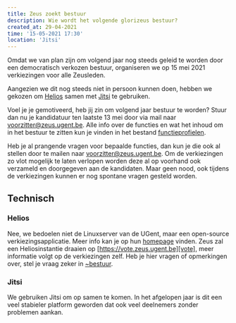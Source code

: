 ```yaml
---
title: Zeus zoekt bestuur
description: Wie wordt het volgende glorizeus bestuur?
created_at: 29-04-2021
time: '15-05-2021 17:30'
location: 'Jitsi'
---
```


Omdat we van plan zijn om volgend jaar nog steeds geleid te worden door een democratisch verkozen bestuur, organiseren we op 15 mei 2021 verkiezingen voor alle Zeusleden. 

Aangezien we dit nog steeds niet in persoon kunnen doen, hebben we gekozen om [Helios][helios] samen met [Jitsi][jitsi] te gebruiken. 

Voel je je gemotiveerd, heb jij zin om volgend jaar bestuur te worden? Stuur dan nu je kandidatuur ten laatste 13 mei door via mail naar voorzitter@zeus.ugent.be.
Alle info over de functies en wat het inhoud om in het bestuur te zitten kun je vinden in het bestand [functieprofielen][functieprofielen].

Heb je al prangende vragen voor bepaalde functies, dan kun je die ook al stellen door te mailen naar voorzitter@zeus.ugent.be.
Om de verkiezingen zo vlot mogelijk te laten verlopen worden deze al op voorhand ook verzameld en doorgegeven aan de kandidaten. Maar geen nood, ook tijdens de verkiezingen kunnen er nog spontane vragen gesteld worden.

## Technisch

### Helios

Nee, we bedoelen niet de Linuxserver van de UGent, maar een open-source verkiezingsapplicatie. Meer info kan je op hun [homepage][helios] vinden. Zeus zal een Heliosinstantie draaien op [https://vote.zeus.ugent.be][vote], meer informatie volgt op de verkiezingen zelf. Heb je hier vragen of opmerkingen over, stel je vraag zeker in [~bestuur][bestuur-mm].

### Jitsi

We gebruiken Jitsi om op samen te komen. In het afgelopen jaar is dit een veel stabieler platform geworden dat ook veel deelnemers zonder problemen aankan.

[helios]: https://heliosvoting.org/
[jitsi]: https://meet.jit.si/zeusKiestEenGlorieZeusBestuur
[bestuur-mm]: https://mattermost.zeus.gent/zeus/channels/bestuur
[functieprofielen]: https://git.zeus.gent/bestuur/drive/-/blob/master/varia/functieprofielen.md
[vote]: https://vote.zeus.ugent.be
